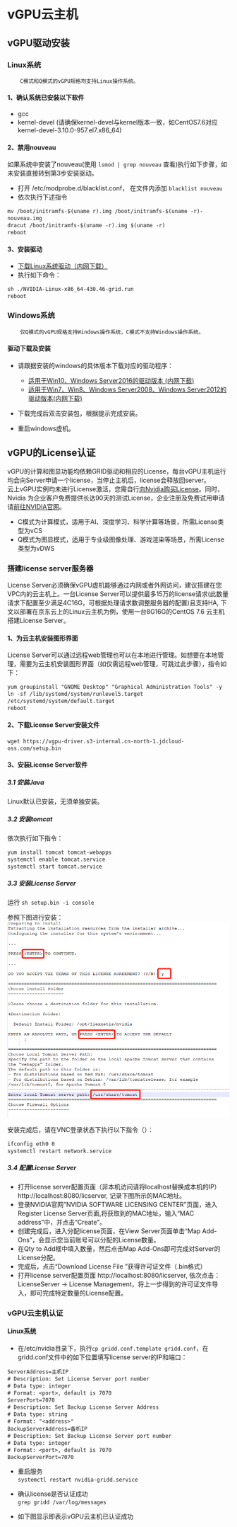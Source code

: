 # vGPU云主机


## vGPU驱动安装

### Linux系统

		C模式和Q模式的vGPU规格均支持Linux操作系统。
    
#### 1、确认系统已安装以下软件

* gcc 
* kernel-devel (请确保kernel-devel与kernel版本一致，如CentOS7.6对应kernel-devel-3.10.0-957.el7.x86_64)

#### 2、禁用nouveau

如果系统中安装了nouveau(使用 `lsmod | grep nouveau` 查看)执行如下步骤，如未安装直接转到第3步安装驱动。<br>
* 打开 /etc/modprobe.d/blacklist.conf， 在文件内添加 `blacklist nouveau` <br>
* 依次执行下述指令

```
mv /boot/initramfs-$(uname r).img /boot/initramfs-$(uname -r)-nouveau.img
dracut /boot/initramfs-$(uname -r).img $(uname -r)
reboot
```

#### 3、安装驱动

* [下载Linux系统驱动（内网下载）]( https://vgpu-driver.s3-internal.cn-north-1.jdcloud-oss.com/NVIDIA-Linux-x86_64-430.46-grid.run)<br>
* 执行如下命令：

```
sh ./NVIDIA-Linux-x86_64-430.46-grid.run
reboot
```

### Windows系统

		仅Q模式的vGPU规格支持Windows操作系统，C模式不支持Windows操作系统。

#### 驱动下载及安装

* 请跟据安装的windows的具体版本下载对应的驱动程序：<br>
  * [适用于Win10、Windows Server2016的驱动版本 (内网下载)](https://vgpu-driver.s3-internal.cn-north-1.jdcloud-oss.com/431.79_grid_win10_server2016_server2019_64bit_international.exe) <br>
  * [适用于Win7、Win8、Windows Server2008、Windows Server2012的驱动版本(内网下载)](https://vgpu-driver.s3-internal.cn-north-1.jdcloud-oss.com/431.79_grid_win7_win8_server2008R2_server2012R2_64bit_international.exe) <br>
  
* 下载完成后双击安装包，根据提示完成安装。

* 重启windows虚机。


## vGPU的License认证

vGPU的计算和图显功能均依赖GRID驱动和相应的License，每台vGPU主机运行均会向Server申请一个license，当停止主机后，license会释放回server。<br>
云上vGPU实例均未进行License激活，您需自行[向Nvidia购买License](https://www.nvidia.cn/data-center/buy-grid/)。同时，Nvidia 为企业客户免费提供长达90天的测试License，企业注册及免费试用申请请[前往NVIDIA官网](https://enterpriseproductregistration.nvidia.com/?LicType=EVAL&ProductFamily=vGPU)。<br>
* C模式为计算模式，适用于AI、深度学习、科学计算等场景，所需License类型为vCS<br>
* Q模式为图显模式，适用于专业级图像处理、游戏渲染等场景，所需License类型为vDWS<br>

### 搭建license server服务器  

License Server必须确保vGPU虚机能够通过内网或者外网访问，建议搭建在您VPC内的云主机上。一台License Server可以提供最多15万的license请求(此数量请求下配置至少满足4C16G，可根据处理请求数调整服务器的配置)且支持HA, 下文以部署在京东云上的Linux云主机为例，使用一台8G16G的CentOS 7.6 云主机搭建License Server。

#### 1、为云主机安装图形界面

License Server可以通过远程web管理也可以在本地进行管理。如想要在本地管理，需要为云主机安装图形界面（如仅需远程web管理，可跳过此步骤），指令如下：            

```
yum groupinstall "GNOME Desktop" "Graphical Administration Tools" -y
ln -sf /lib/systemd/system/runlevel5.target /etc/systemd/system/default.target                
reboot
```

#### 2、下载License Server安装文件

```
wget https://vgpu-driver.s3-internal.cn-north-1.jdcloud-oss.com/setup.bin
```

#### 3、安装License Server软件

##### 3.1 安装Java

Linux默认已安装，无须单独安装。

##### 3.2 安装tomcat

依次执行如下指令：                            
```
yum install tomcat tomcat-webapps
systemctl enable tomcat.service
systemctl start tomcat.service
```

##### 3.3 安装License Server

运行 ` sh setup.bin -i console `

参照下图进行安装：
![](../../../../../image/vm/vgpu-licenseserver1.png)

安装完成后，请在VNC登录状态下执行以下指令（）：
```
ifconfig eth0 0  
systemctl restart network.service 
```

##### 3.4 配置License Server
* 打开license server配置页面（非本机访问请将localhost替换成本机的IP） http://localhost:8080/licserver, 记录下图所示的MAC地址。<br>
* 登录NVIDIA官网”NVIDIA SOFTWARE LICENSING CENTER”页面，进入Register License Server页面,将获取到的MAC地址，输入“MAC address”中，并点击“Create”。
* 创建完成后，进入分配license页面，在View Server页面单击“Map Add-Ons”，会显示您当前账号可以分配的License数量。
* 在Qty to Add框中填入数量，然后点击Map Add-Ons即可完成对Server的License分配。
* 完成后，点击“Download License File ”获得许可证文件（.bin格式）
* 打开license server配置页面 http://localhost:8080/licserver, 依次点击：LicenseServer -> License Management，将上一步得到的许可证文件导入，即可完成特定数量的License配置。

### vGPU云主机认证
#### Linux系统
* 在/etc/nvidia目录下，执行` cp gridd.conf.template gridd.conf `，在gridd.conf文件中的如下位置填写license server的IP和端口：

```
ServerAddress=主机IP
# Description: Set License Server port number
# Data type: integer
# Format: <port>, default is 7070
ServerPort=7070
# Description: Set Backup License Server Address
# Data type: string
# Format: "<address>"
BackupServerAddress=备机IP
# Description: Set Backup License Server port number
# Data type: integer
# Format: <port>, default is 7070
BackupServerPort=7070
```

* 重启服务<br>
` systemctl restart nvidia-gridd.service `

* 确认license是否认证成功<br>
`grep gridd /var/log/messages`

* 如下图显示即表示vGPU云主机已认证成功
